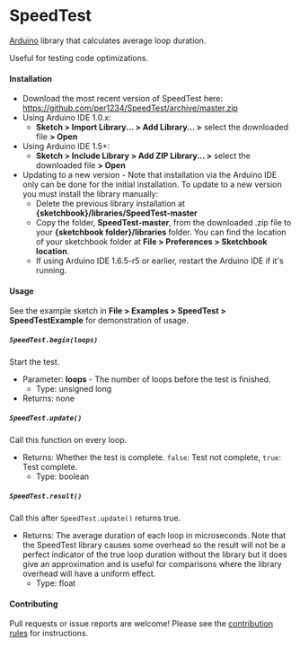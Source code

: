 SpeedTest
==========

[Arduino](http://arduino.cc) library that calculates average loop duration.

Useful for testing code optimizations.


#### Installation
- Download the most recent version of SpeedTest here: https://github.com/per1234/SpeedTest/archive/master.zip
- Using Arduino IDE 1.0.x:
  - **Sketch > Import Library... > Add Library... >** select the downloaded file **> Open**
- Using Arduino IDE 1.5+:
  - **Sketch > Include Library > Add ZIP Library... >** select the downloaded file **> Open**
- Updating to a new version - Note that installation via the Arduino IDE only can be done for the initial installation. To update to a new version you must install the library manually:
  - Delete the previous library installation at **{sketchbook}/libraries/SpeedTest-master**
  - Copy the folder, **SpeedTest-master**, from the downloaded .zip file to your **{sketchbook folder}/libraries** folder. You can find the location of your sketchbook folder at **File > Preferences > Sketchbook location**.
  - If using Arduino IDE 1.6.5-r5 or earlier, restart the Arduino IDE if it's running.


<a id="usage"></a>
#### Usage
See the example sketch in **File > Examples > SpeedTest > SpeedTestExample** for demonstration of usage.

##### `SpeedTest.begin(loops)`
Start the test.
- Parameter: **loops** - The number of loops before the test is finished.
  - Type: unsigned long
- Returns: none

##### `SpeedTest.update()`
Call this function on every loop.
- Returns: Whether the test is complete. `false`: Test not complete, `true`: Test complete.
  - Type: boolean

##### `SpeedTest.result()`
Call this after `SpeedTest.update()` returns true.
- Returns: The average duration of each loop in microseconds. Note that the SpeedTest library causes some overhead so the result will not be a perfect indicator of the true loop duration without the library but it does give an approximation and is useful for comparisons where the library overhead will have a uniform effect.
  - Type: float


#### Contributing
Pull requests or issue reports are welcome! Please see the [contribution rules](https://github.com/per1234/SpeedTest/blob/master/CONTRIBUTING.md) for instructions.
